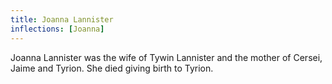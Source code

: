 ```yaml
---
title: Joanna Lannister
inflections: [Joanna]
---
```


Joanna Lannister was the wife of Tywin Lannister and the mother of Cersei, Jaime and Tyrion. She died giving birth to Tyrion.


